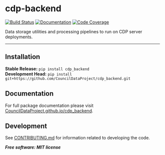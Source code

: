 # cdp-backend

[![Build Status](https://github.com/CouncilDataProject/cdp_backend/workflows/Build%20Master/badge.svg)](https://github.com/CouncilDataProject/cdp_backend/actions)
[![Documentation](https://github.com/CouncilDataProject/cdp_backend/workflows/Documentation/badge.svg)](https://CouncilDataProject.github.io/cdp_backend)
[![Code Coverage](https://codecov.io/gh/CouncilDataProject/cdp_backend/branch/master/graph/badge.svg)](https://codecov.io/gh/CouncilDataProject/cdp_backend)

Data storage utilities and processing pipelines to run on CDP server deployments.

---

## Installation
**Stable Release:** `pip install cdp_backend`<br>
**Development Head:** `pip install git+https://github.com/CouncilDataProject/cdp_backend.git`

## Documentation
For full package documentation please visit [CouncilDataProject.github.io/cdp_backend](https://CouncilDataProject.github.io/cdp_backend).

## Development
See [CONTRIBUTING.md](CONTRIBUTING.md) for information related to developing the code.

***Free software: MIT license***
